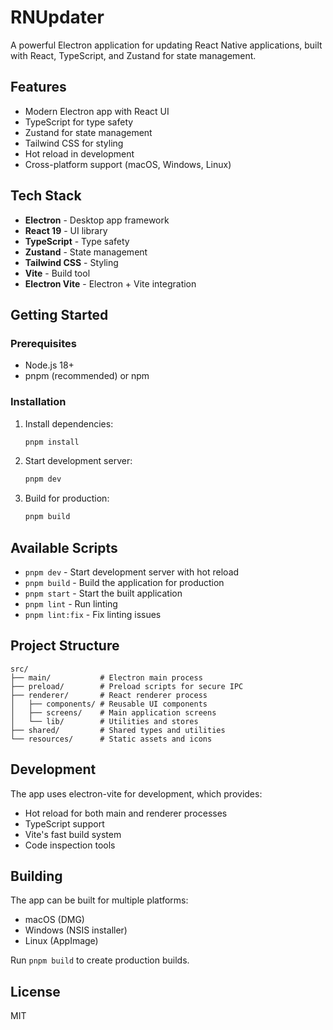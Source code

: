 # RNUpdater

A powerful Electron application for updating React Native applications, built with React, TypeScript, and Zustand for state management.

## Features

- Modern Electron app with React UI
- TypeScript for type safety
- Zustand for state management
- Tailwind CSS for styling
- Hot reload in development
- Cross-platform support (macOS, Windows, Linux)

## Tech Stack

- **Electron** - Desktop app framework
- **React 19** - UI library
- **TypeScript** - Type safety
- **Zustand** - State management
- **Tailwind CSS** - Styling
- **Vite** - Build tool
- **Electron Vite** - Electron + Vite integration

## Getting Started

### Prerequisites

- Node.js 18+
- pnpm (recommended) or npm

### Installation

1. Install dependencies:

   ```bash
   pnpm install
   ```

2. Start development server:

   ```bash
   pnpm dev
   ```

3. Build for production:
   ```bash
   pnpm build
   ```

## Available Scripts

- `pnpm dev` - Start development server with hot reload
- `pnpm build` - Build the application for production
- `pnpm start` - Start the built application
- `pnpm lint` - Run linting
- `pnpm lint:fix` - Fix linting issues

## Project Structure

```
src/
├── main/           # Electron main process
├── preload/        # Preload scripts for secure IPC
├── renderer/       # React renderer process
│   ├── components/ # Reusable UI components
│   ├── screens/    # Main application screens
│   └── lib/        # Utilities and stores
├── shared/         # Shared types and utilities
└── resources/      # Static assets and icons
```

## Development

The app uses electron-vite for development, which provides:

- Hot reload for both main and renderer processes
- TypeScript support
- Vite's fast build system
- Code inspection tools

## Building

The app can be built for multiple platforms:

- macOS (DMG)
- Windows (NSIS installer)
- Linux (AppImage)

Run `pnpm build` to create production builds.

## License

MIT
